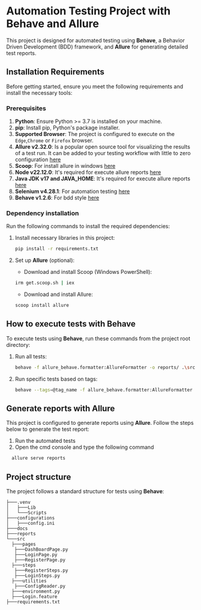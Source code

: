 # Automation Testing Project with Behave and Allure

This project is designed for automated testing using **Behave**, a Behavior Driven Development (BDD) framework, and **Allure** for generating detailed test reports.

## Installation Requirements

Before getting started, ensure you meet the following requirements and install the necessary tools:

### Prerequisites

1. **Python**: Ensure Python >= 3.7 is installed on your machine.
2. **pip**: Install pip, Python's package installer.
3. **Supported Browser**: The project is configured to execute on the `Edge`,`Chrome` or `Firefox`  browser.
4. **Allure v2.32.0**:  Is a popular open source tool for visualizing the results of a test run. It can be added to your testing workflow with little to zero configuration [here](https://allurereport.org/docs/install-for-windows/)
5. **Scoop**: For install allure in windows [here](https://github.com/ScoopInstaller/Install#readme)
6. **Node v22.12.0**: It's required for execute allure reports [here](https://nodejs.org/en/blog/release/v22.11.0)
7. **Java JDK v17 and JAVA_HOME**: It's required for execute allure reports [here](https://openjdk.org/projects/jdk/17/)
8. **Selenium v4.28.1**: For automation testing [here](https://www.selenium.dev/documentation/)
9. **Behave v1.2.6**: For bdd style [here](https://behave.readthedocs.io/en/latest/)

### Dependency installation

Run the following commands to install the required dependencies:

1. Install necessary libraries in this project:
   ```bash
   pip install -r requirements.txt
   ```

2. Set up **Allure** (optional):

   - Download and install Scoop (Windows PowerShell):
    ```bash
   irm get.scoop.sh | iex
   ```
   - Download and install Allure:
   ```bash
   scoop install allure
   ```

## How to execute tests with Behave

To execute tests using **Behave**, run these commands from the project root directory:

1. Run all tests:
   ```bash
   behave -f allure_behave.formatter:AllureFormatter -o reports/ .\src\
   ```

2. Run specific tests based on tags:
   ```bash
   behave --tags=@tag_name -f allure_behave.formatter:AllureFormatter -o reports/ .\src\
   ```
   
## Generate reports with Allure

This project is configured to generate reports using **Allure**. Follow the steps below to generate the test report:

1. Run the automated tests
2. Open the cmd console and type the following command
  ```bash
    allure serve reports
   ```

## Project structure

The project follows a standard structure for tests using **Behave**:
  ```
├───.venv
│   ├───Lib
│   └───Scripts
├───configurations
│   ├───config.ini
├───docs
├───reports
└───src
    ├───pages
	 ├───DashBoardPage.py
	 ├───LoginPage.py
	 ├───RegisterPage.py
    ├───steps
	 ├───RegisterSteps.py
	 ├───LoginSteps.py
    ├───utilities
	 ├───ConfigReader.py
    ├───environment.py
    ├───Login.feature
├───requirements.txt

   ```
